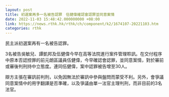 ```yaml
---
layout: post
title: 初選案再多一名被告認罪　伍健偉確認會認罪並同意案情
date: 2022-11-03 15:48:42.000000000 +08:00
link: https://news.rthk.hk/rthk/ch/component/k2/1674107-20221103.htm
categories: rthk
---
```


民主派初選案再有一名被告認罪。

3名被告吳敏兒、譚凱邦及伍健偉今早在高等法院進行案件管理聆訊。在交付程序中原本否認控罪的前元朗區議員伍健偉，今早確認會認罪，並同意案情，對於審前或審後判刑持中立態度。連同伍健偉，案中認罪被告增至30人。

辯方主張在審訊前判刑，以免因無法於審訊中參與盤問而蒙受不利。另外，會爭議同意案情中的用字翻譯是否準確，以及爭議由單一法官主理判刑，而非目前的3名法官。
